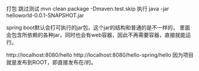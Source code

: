 打包 跳过测试
mvn clean package -Dmaven.test.skip
执行
java -jar helloworld-0.0.1-SNAPSHOT.jar



spring boot默认会打可执行的jar包，这个jar的结构和普通的是不一样的，
里面会包含所依赖的各种jar，同时也会有web容器，因此不再需要容器，直接就能运行。



http://localhost:8080/hello
http://localhost:8080/hello-spring/hello
因为项目就是发布到ROOT，即直接发布在/的。